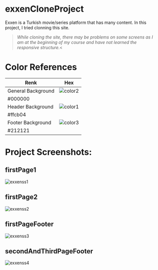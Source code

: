 # exxenCloneProject

Exxen is a Turkish movie/series platform that has many content. 
In this project, I tried clonning this site.

>*While cloning the site, there may be problems on some screens as I am at the beginning of my course and have not learned the responsive structure.*<
 
# Color References

| Renk             | Hex                                                                |
| ----------------- | ------------------------------------------------------------------ |
| General Background |  ![color2](https://user-images.githubusercontent.com/77462288/224545739-b793cce5-6cc2-4311-8352-861d562b34fd.png)
#000000 |
| Header Background | ![color1](https://user-images.githubusercontent.com/77462288/224545748-168d5715-3975-429d-b78d-129e88e340fa.png)
 #ffcb04 |
| Footer Background | ![color3](https://user-images.githubusercontent.com/77462288/224545754-2ad3b5d5-400f-4f81-90e2-d73301fb8c43.png)
 #212121 |

# Project Screenshots:

## firstPage1 
![exxenss1](https://user-images.githubusercontent.com/77462288/224544309-4e235a6f-a591-4f85-8b90-90ce89f67c23.png)

## firstPage2
![exxenss2](https://user-images.githubusercontent.com/77462288/224544391-eecf39c2-097b-4940-9563-14dfa62ef9e7.png)

## firstPageFooter
![exxenss3](https://user-images.githubusercontent.com/77462288/224544420-29570dd1-4946-454c-a88b-49c739a56a79.png)

## secondAndThirdPageFooter
![exxenss4](https://user-images.githubusercontent.com/77462288/224544432-dc32d197-d148-42c8-9be0-be7ceeddde97.png)




